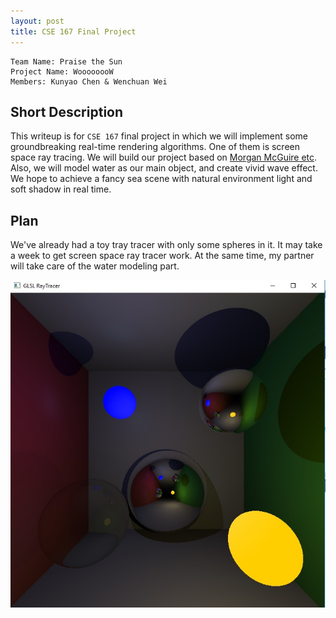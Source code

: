 ```yaml
---
layout: post
title: CSE 167 Final Project
---
```

    Team Name: Praise the Sun
    Project Name: WoooooooW 
    Members: Kunyao Chen & Wenchuan Wei


## Short Description

This writeup is for `CSE 167` final project in which we will implement some groundbreaking real-time rendering algorithms. One of them is screen space ray tracing. We will build our project based on [Morgan McGuire etc](http://jcgt.org/published/0003/04/04/). Also, we will model water as our main object, and create vivid wave effect. We hope to achieve a fancy sea scene with natural environment light and soft shadow in real time.

## Plan

We've already had a toy tray tracer with only some spheres in it. It may take a week to get screen space ray tracer work. At the same time, my partner will take care of the water modeling part.

<img src="../img5/rt.jpg">

